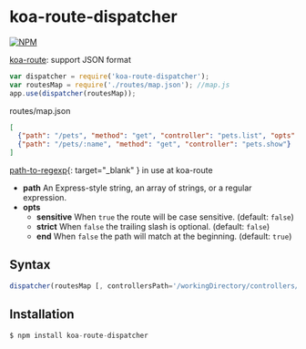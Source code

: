 # koa-route-dispatcher

[![NPM](https://nodei.co/npm/koa-route-dispatcher.png?downloads=true)](https://nodei.co/npm/koa-route-dispatcher/)

[koa-route](https://github.com/koajs/route): support JSON format

```js
var dispatcher = require('koa-route-dispatcher');
var routesMap = require('./routes/map.json'); //map.js
app.use(dispatcher(routesMap));
```

routes/map.json
```json
[
  {"path": "/pets", "method": "get", "controller": "pets.list", "opts": {}},
  {"path": "/pets/:name", "method": "get", "controller": "pets.show"}
]
```
[path-to-regexp](https://www.npmjs.com/package/path-to-regexp){: target="_blank" } in use at koa-route
- **path** An Express-style string, an array of strings, or a regular expression.
- **opts**
  - **sensitive** When `true` the route will be case sensitive. (default: `false`)
  - **strict** When `false` the trailing slash is optional. (default: `false`)
  - **end** When `false` the path will match at the beginning. (default: `true`)

## Syntax
```js
dispatcher(routesMap [, controllersPath='/workingDirectory/controllers/']);
```

## Installation
```js
$ npm install koa-route-dispatcher
```

